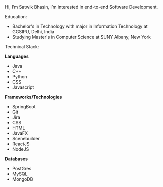 Hi, I’m Satwik Bhasin, I’m interested in end-to-end Software Development.

Education:
- Bachelor's in Technology with major in Information Technology at GGSIPU, Delhi, India
- Studying Master's in Computer Science at SUNY Albany, New York

Technical Stack:

**Languages**
- Java
- C++
- Python
- CSS
- Javascript


**Frameworks/Technologies**
- SpringBoot
- Git
- Jira
- CSS
- HTML
- JavaFX
- Scenebuilder
- ReactJS
- NodeJS

**Databases**
- PostGres
- MySQL
- MongoDB

<!---
Satwikbhasin/Satwikbhasin is a ✨ special ✨ repository because its `README.md` (this file) appears on your GitHub profile.
You can click the Preview link to take a look at your changes.
--->
